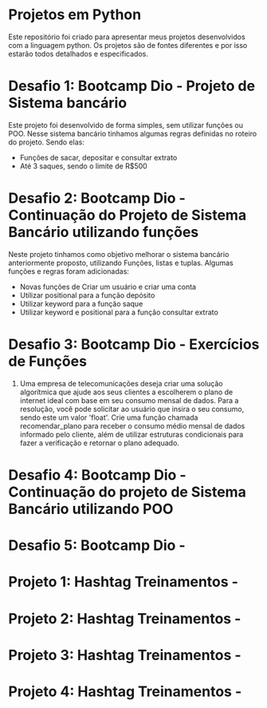 # Projetos em Python 

 Este repositório foi criado para apresentar meus projetos desenvolvidos com a linguagem python. Os projetos são de fontes diferentes e por isso estarão todos detalhados e especificados. 

# Desafio 1: Bootcamp Dio - Projeto de Sistema bancário 

 Este projeto foi desenvolvido de forma simples, sem utilizar funções ou POO. Nesse sistema bancário tinhamos algumas regras definidas no roteiro do projeto. Sendo elas:
 - Funções de sacar, depositar e consultar extrato 
 - Até 3 saques, sendo o limite de R$500

# Desafio 2: Bootcamp Dio - Continuação do Projeto de Sistema Bancário utilizando funções

 Neste projeto tinhamos como objetivo melhorar o sistema bancário anteriormente proposto, utilizando Funções, listas e tuplas. Algumas funções e regras foram adicionadas:
 - Novas funções de Criar um usuário e criar uma conta
 - Utilizar positional para a função depósito 
 - Utilizar keyword para a função saque 
 - Utilizar keyword e positional para a função consultar extrato
 
# Desafio 3: Bootcamp Dio - Exercícios de Funções 

1) Uma empresa de telecomunicações deseja criar uma solução algorítmica que ajude aos seus clientes a escolherem o plano de internet ideal com base em seu consumo mensal de dados. Para a resolução, você pode solicitar ao usuário que insira o seu consumo, sendo este um valor 'float'. Crie uma função chamada recomendar_plano para receber o consumo médio mensal de dados informado pelo cliente, além de utilizar estruturas condicionais para fazer a verificação e retornar o plano adequado.

# Desafio 4: Bootcamp Dio - Continuação do projeto de Sistema Bancário utilizando POO

# Desafio 5: Bootcamp Dio - 

# Projeto 1: Hashtag Treinamentos - 

# Projeto 2: Hashtag Treinamentos -

# Projeto 3: Hashtag Treinamentos - 

# Projeto 4: Hashtag Treinamentos -